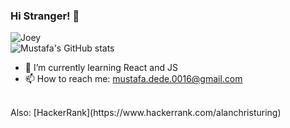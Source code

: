 ### Hi Stranger! 👋

![Joey](https://media3.giphy.com/media/l3V0A5D73FHx4ayyI/giphy.gif?cid=790b76116ea264a818ee039db28f613ffa819a73350d79bb&rid=giphy.gif&ct=g)
<br/>
  ![Mustafa's GitHub stats](https://github-readme-stats.vercel.app/api?username=mustafadede&show_icons=true&theme=radical)
  <br/>
- 🌱 I’m currently learning React and JS
- 📫 How to reach me: mustafa.dede.0016@gmail.com
<br/>
Also: 
  [HackerRank](https://www.hackerrank.com/alanchristuring)
 
<!--
**mustafadede/mustafadede** is a ✨ _special_ ✨ repository because its `README.md` (this file) appears on your GitHub profile.

Here are some ideas to get you started:

- 🔭 I’m currently working on ...
- 🌱 I’m currently learning ...
- 👯 I’m looking to collaborate on ...
- 🤔 I’m looking for help with ...
- 💬 Ask me about ...
- 📫 How to reach me: ...
- 😄 Pronouns: ...
- ⚡ Fun fact: ...
-->
